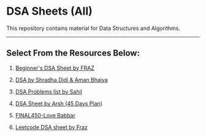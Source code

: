 # DSA Sheets (All)

This repository contains material for Data Structures and Algorithms.

---

## Select From the Resources Below:

1. [Beginner's DSA Sheet by FRAZ ](./Beginner's%20DSA%20Sheet%20by%20FRAZ%20.xlsx)

2. [DSA by Shradha Didi & Aman Bhaiya](./DSA%20by%20Shradha%20Didi%20%26%20Aman%20Bhaiya.xlsx)

3. [DSA Problems list by Sahil](./DSA%20Problems%20list%20by%20Sahil.pdf)

4. [DSA Sheet by Arsh (45 Days Plan)](./DSA%20Sheet%20by%20Arsh%20(45%20Days%20Plan).xlsx)

5. [FINAL450-Love Babbar](./FINAL450-Love%20Babbar.xlsx)

6. [Leetcode DSA sheet by Fraz ](./Leetcode%20DSA%20sheet%20by%20Fraz%20.xlsx)
